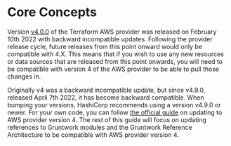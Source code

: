 # Core Concepts

Version [v4.0.0](https://github.com/terraform-providers/terraform-provider-aws/releases/tag/v4.0.0)
of the Terraform AWS provider was released on February 10th 2022 with backward incompatible updates. Following the 
provider release cycle, future releases from this point onward would only be compatible with 4.X. This means that if 
you wish to use any new resources or data sources that are released from this point onwards, you will need to be 
compatible with version 4 of the AWS provider to be able to pull those changes in.

Originally v4 was a backward incompatible update, but since v4.9.0, released April 7th 2022, it has become backward
compatible. When bumping your versions, HashiCorp recommends using a version v4.9.0 or newer. For your own code, 
you can follow [the official guide](https://registry.terraform.io/providers/hashicorp/aws/latest/docs/guides/version-4-upgrade)
on updating to AWS provider version 4. The rest of this guide will focus on updating references to Gruntwork 
modules and the Gruntwork Reference Architecture to be compatible with AWS provider version 4.
